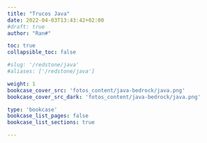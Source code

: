 ```yaml
---
title: "Trucos Java"
date: 2022-04-03T13:43:42+02:00
#draft: true
author: "Ran#"

toc: true
collapsible_toc: false

#slug: '/redstone/java'
#aliases: ['/redstone/java']

weight: 1
bookcase_cover_src: 'fotos_content/java-bedrock/java.png'
bookcase_cover_src_dark: 'fotos_content/java-bedrock/java.png'

type: 'bookcase'
bookcase_list_pages: false
bookcase_list_sections: true

---
```

